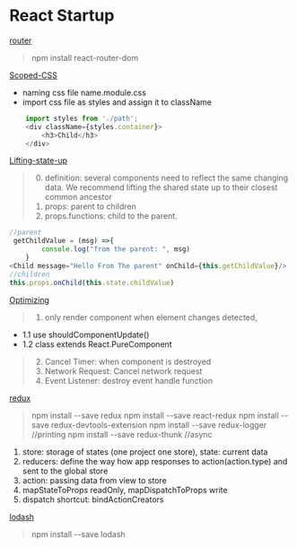 # React Startup
[router](https://reactrouter.com/en/6.4.3/start/tutorial)
> npm install react-router-dom

[Scoped-CSS](https://www.youtube.com/watch?v=bF5vEmiMzPg&ab_channel=SonnySangha)
- naming css file name.module.css
- import css file as styles and assign it to className
``` Javascript 
    import styles from './path';
    <div className={styles.container}>
        <h3>Child</h3>
    </div> 
```
[Lifting-state-up](https://reactjs.org/docs/lifting-state-up.html)
> 0. definition: several components need to reflect the same changing data. We recommend lifting the shared state up to their closest common ancestor
> 1. props: parent to children
> 2. props.functions: child to the parent.
```Javascript
//parent
 getChildValue = (msg) =>{
        console.log("from the parent: ", msg)
    }
<Child message="Hello From The parent" onChild={this.getChildValue}/>
//children
this.props.onChild(this.state.childValue)
```
[Optimizing](https://reactjs.org/docs/optimizing-performance.html)
> 1. only render component when element changes detected,
- 1.1 use shouldComponentUpdate()
- 1.2 class extends React.PureComponent
> 2. Cancel Timer: when component is destroyed
> 3. Network Request: Cancel network request
> 4. Event Listener: destroy event handle function

[redux](https://react-redux.js.org)
> npm install --save redux
> npm install --save react-redux
> npm install --save redux-devtools-extension
> npm install --save redux-logger //printing
> npm install --save redux-thunk //async
1. store: storage of states (one project one store), state: current data
2. reducers: define the way how app responses to action(action.type) and sent to the global store
3. action: passing data from view to store
4. mapStateToProps readOnly, mapDispatchToProps write
5. dispatch shortcut: bindActionCreators

[lodash](https://lodash.com/docs/4.17.15#find)
> npm install --save lodash


